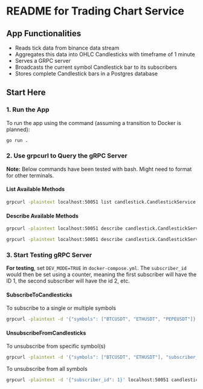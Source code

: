 
# README for Trading Chart Service

## App Functionalities
- Reads tick data from binance data stream 
- Aggregates this data into OHLC Candlesticks with timeframe of 1 minute
- Serves a GRPC server
- Broadcasts the current symbol Candlestick bar to its subscribers
- Stores complete Candlestick bars in a Postgres database

## Start Here

### 1. Run the App
To run the app using the command (assuming a transition to Docker is planned):
```bash
go run .
```

### 2. Use grpcurl to Query the gRPC Server
**Note:** Below commands have been tested with bash. Might need to format for other terminals.

#### List Available Methods
```bash
grpcurl -plaintext localhost:50051 list candlestick.CandlestickService
```

#### Describe Available Methods
```bash
grpcurl -plaintext localhost:50051 describe candlestick.CandlestickService.SubscribeToCandlesticks

grpcurl -plaintext localhost:50051 describe candlestick.CandlestickService.UnsubscribeFromCandlesticks
```

### 3. Start Testing gRPC Server
**For testing**, set `DEV_MODE=TRUE` in `docker-compose.yml`. The `subscriber_id` would then be set using a counter, meaning the first subscriber will have the ID 1, the second subscriber will have the id 2, etc.

#### SubscribeToCandlesticks
To subscribe to a single or multiple symbols

```bash
grpcurl -plaintext -d '{"symbols": ["BTCUSDT", "ETHUSDT", "PEPEUSDT"]}' localhost:50051 candlestick.CandlestickService.SubscribeToCandlesticks
```
#### UnsubscribeFromCandlesticks
To unsubscribe from specific symbol(s)
```bash
grpcurl -plaintext -d '{"symbols": ["BTCUSDT", "ETHUSDT"], "subscriber_id": 1}' localhost:50051 candlestick.CandlestickService.UnsubscribeFromCandlesticks
```

To unsubscribe from all symbols
```bash
grpcurl -plaintext -d '{"subscriber_id": 1}' localhost:50051 candlestick.CandlestickService.UnsubscribeFromCandlesticks
```
